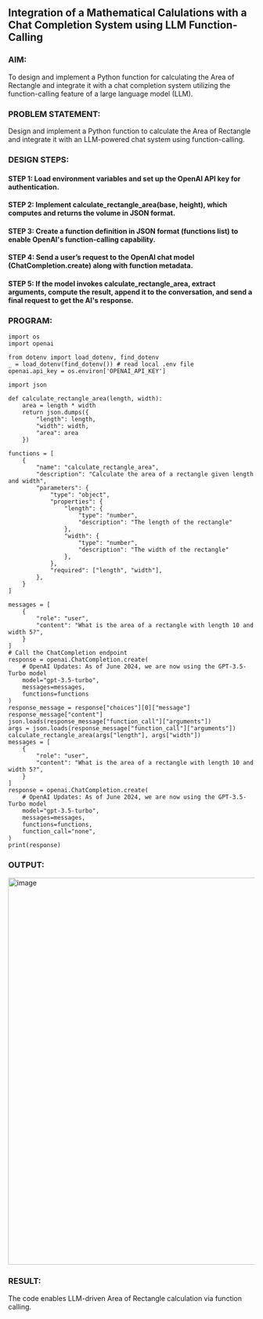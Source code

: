 ## Integration of a Mathematical Calulations with a Chat Completion System using LLM Function-Calling

### AIM:
To design and implement a Python function for calculating the Area of Rectangle and integrate it with a chat completion system utilizing the function-calling feature of a large language model (LLM).

### PROBLEM STATEMENT: 
Design and implement a Python function to calculate the Area of Rectangle and integrate it with an LLM-powered chat system using function-calling. 

### DESIGN STEPS:

#### STEP 1: Load environment variables and set up the OpenAI API key for authentication.

#### STEP 2: Implement calculate_rectangle_area(base, height), which computes and returns the volume in JSON format.

#### STEP 3: Create a function definition in JSON format (functions list) to enable OpenAI's function-calling capability.

#### STEP 4: Send a user’s request to the OpenAI chat model (ChatCompletion.create) along with function metadata.

#### STEP 5:  If the model invokes calculate_rectangle_area, extract arguments, compute the result, append it to the conversation, and send a final request to get the AI's response.

### PROGRAM:
```
import os
import openai

from dotenv import load_dotenv, find_dotenv
_ = load_dotenv(find_dotenv()) # read local .env file
openai.api_key = os.environ['OPENAI_API_KEY']

import json

def calculate_rectangle_area(length, width):
    area = length * width
    return json.dumps({
        "length": length,
        "width": width,
        "area": area
    })

functions = [
    {
        "name": "calculate_rectangle_area",
        "description": "Calculate the area of a rectangle given length and width",
        "parameters": {
            "type": "object",
            "properties": {
                "length": {
                    "type": "number",
                    "description": "The length of the rectangle"
                },
                "width": {
                    "type": "number",
                    "description": "The width of the rectangle"
                },
            },
            "required": ["length", "width"],
        },
    }
]

messages = [
    {
        "role": "user",
        "content": "What is the area of a rectangle with length 10 and width 5?",
    }
]
# Call the ChatCompletion endpoint
response = openai.ChatCompletion.create(
    # OpenAI Updates: As of June 2024, we are now using the GPT-3.5-Turbo model
    model="gpt-3.5-turbo",
    messages=messages,
    functions=functions
)
response_message = response["choices"][0]["message"]
response_message["content"]
json.loads(response_message["function_call"]["arguments"])
args = json.loads(response_message["function_call"]["arguments"])
calculate_rectangle_area(args["length"], args["width"])
messages = [
    {
        "role": "user",
        "content": "What is the area of a rectangle with length 10 and width 5?",
    }
]
response = openai.ChatCompletion.create(
    # OpenAI Updates: As of June 2024, we are now using the GPT-3.5-Turbo model
    model="gpt-3.5-turbo",
    messages=messages,
    functions=functions,
    function_call="none",
)
print(response)
```

### OUTPUT:

<img width="1078" height="789" alt="image" src="https://github.com/user-attachments/assets/2d1dbd4d-54ee-4316-ad01-3fa21a742616" />

### RESULT: 
The code enables LLM-driven Area of Rectangle calculation via function calling.

